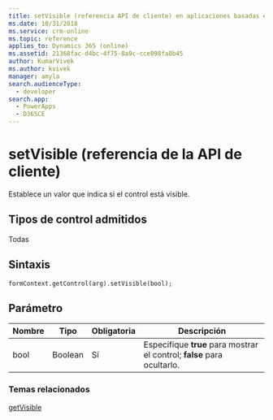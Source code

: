 ```yaml
---
title: setVisible (referencia API de cliente) en aplicaciones basadas en modelo| MicrosoftDocs
ms.date: 10/31/2018
ms.service: crm-online
ms.topic: reference
applies_to: Dynamics 365 (online)
ms.assetid: 21368fac-d4bc-4f75-8a9c-cce098fa0b45
author: KumarVivek
ms.author: kvivek
manager: amyla
search.audienceType:
  - developer
search.app:
  - PowerApps
  - D365CE
---
```

# <a name="setvisible-client-api-reference"></a>setVisible (referencia de la API de cliente)



Establece un valor que indica si el control está visible. 

## <a name="control-types-supported"></a>Tipos de control admitidos

Todas

## <a name="syntax"></a>Sintaxis

`formContext.getControl(arg).setVisible(bool);`

## <a name="parameter"></a>Parámetro

|Nombre|Tipo|Obligatoria|Descripción|
|--|--|--|--|
|bool|Boolean|Sí|Especifique **true** para mostrar el control; **false** para ocultarlo.|

### <a name="related-topics"></a>Temas relacionados

[getVisible](getVisible.md)



